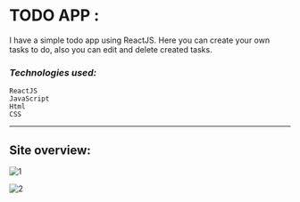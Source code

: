 # **TODO APP :**

I have a simple todo app using ReactJS.
Here you can create your own tasks to do, also you can edit and delete created tasks.


### *Technologies used:*
```
ReactJS
JavaScript
Html
CSS
```
----

## Site overview:


![1](https://user-images.githubusercontent.com/118118102/220920280-2ae8f2e2-107f-40ec-a659-0e5f2cf6e433.png)

![2](https://user-images.githubusercontent.com/118118102/220920293-85fdcf2a-92ee-4fb9-b556-972a6362668b.png)